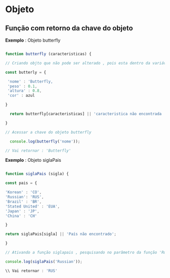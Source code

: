 # Objeto 

## Função com retorno da chave do objeto

**Exemplo** : Objeto butterfly

```javascript 

function butterfly (caracteristicas) {

// Criando objto que não pode ser alterado , pois esta dentro da variável const "constante"

const butterly = {

 'nome' : 'Butterfly,
 'peso' : 0.1,
 'altura' : 0.8,
 'cor' : azul  

}

  return butterfly[caracteristicas] || 'caracteristica não encontrada !' ;

}

// Acessar a chave do objeto butterfly 

  console.log(butterfly('nome'));

// Vai retornar : 'Butterfly'


``` 

**Exemplo** : Objeto  siglaPais

```javascript 

function siglaPais (sigla) {

const pais = {

'Korean' : 'CO',
'Russian': 'RUS',
'Brazil' : 'BR',
'Stated United' : 'EUA',
'Japan' : 'JP',
'China' : 'CH'

}

return siglaPais[sigla] || 'País não encontrado';

}

// Ativando a função siglapais , pesquisando no parâmetro da função 'Russian', retornando o atributo da chave do objeto pais : 'RUS' .

console.log(siglaPais('Russian'));

\\ Vai retornar : 'RUS'

```







